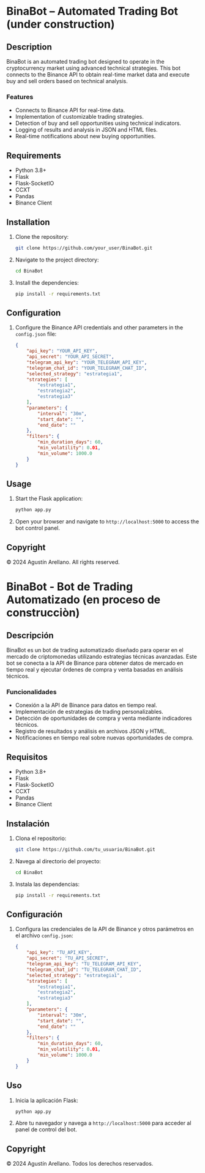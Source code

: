# BinaBot – Automated Trading Bot (under construction)

## Description
BinaBot is an automated trading bot designed to operate in the cryptocurrency market using advanced technical strategies. This bot connects to the Binance API to obtain real-time market data and execute buy and sell orders based on technical analysis.

### Features
- Connects to Binance API for real-time data.
- Implementation of customizable trading strategies.
- Detection of buy and sell opportunities using technical indicators.
- Logging of results and analysis in JSON and HTML files.
- Real-time notifications about new buying opportunities.

## Requirements
- Python 3.8+
- Flask
- Flask-SocketIO
- CCXT
- Pandas
- Binance Client

## Installation
1. Clone the repository:
    ```sh
    git clone https://github.com/your_user/BinaBot.git
    ```
2. Navigate to the project directory:
    ```sh
    cd BinaBot
    ```
3. Install the dependencies:
    ```sh
    pip install -r requirements.txt
    ```

## Configuration
1. Configure the Binance API credentials and other parameters in the `config.json` file:
    ```json
    {
        "api_key": "YOUR_API_KEY",
        "api_secret": "YOUR_API_SECRET",
        "telegram_api_key": "YOUR_TELEGRAM_API_KEY",
        "telegram_chat_id": "YOUR_TELEGRAM_CHAT_ID",
        "selected_strategy": "estrategia1",
        "strategies": [
            "estrategia1",
            "estrategia2",
            "estrategia3"
        ],
        "parameters": {
            "interval": "30m",
            "start_date": "",
            "end_date": ""
        },
        "filters": {
            "min_duration_days": 60,
            "min_volatility": 0.01,
            "min_volume": 1000.0
        }
    }
    ```

## Usage
1. Start the Flask application:
    ```sh
    python app.py
    ```
2. Open your browser and navigate to `http://localhost:5000` to access the bot control panel.

## Copyright
© 2024 Agustín Arellano. All rights reserved.


# BinaBot - Bot de Trading Automatizado (en proceso de construcciòn)

## Descripción
BinaBot es un bot de trading automatizado diseñado para operar en el mercado de criptomonedas utilizando estrategias técnicas avanzadas. Este bot se conecta a la API de Binance para obtener datos de mercado en tiempo real y ejecutar órdenes de compra y venta basadas en análisis técnicos.

### Funcionalidades
- Conexión a la API de Binance para datos en tiempo real.
- Implementación de estrategias de trading personalizables.
- Detección de oportunidades de compra y venta mediante indicadores técnicos.
- Registro de resultados y análisis en archivos JSON y HTML.
- Notificaciones en tiempo real sobre nuevas oportunidades de compra.

## Requisitos
- Python 3.8+
- Flask
- Flask-SocketIO
- CCXT
- Pandas
- Binance Client

## Instalación
1. Clona el repositorio:
    ```sh
    git clone https://github.com/tu_usuario/BinaBot.git
    ```
2. Navega al directorio del proyecto:
    ```sh
    cd BinaBot
    ```
3. Instala las dependencias:
    ```sh
    pip install -r requirements.txt
    ```

## Configuración
1. Configura las credenciales de la API de Binance y otros parámetros en el archivo `config.json`:
    ```json
    {
        "api_key": "TU_API_KEY",
        "api_secret": "TU_API_SECRET",
        "telegram_api_key": "TU_TELEGRAM_API_KEY",
        "telegram_chat_id": "TU_TELEGRAM_CHAT_ID",
        "selected_strategy": "estrategia1",
        "strategies": [
            "estrategia1",
            "estrategia2",
            "estrategia3"
        ],
        "parameters": {
            "interval": "30m",
            "start_date": "",
            "end_date": ""
        },
        "filters": {
            "min_duration_days": 60,
            "min_volatility": 0.01,
            "min_volume": 1000.0
        }
    }
    ```

## Uso
1. Inicia la aplicación Flask:
    ```sh
    python app.py
    ```
2. Abre tu navegador y navega a `http://localhost:5000` para acceder al panel de control del bot.

## Copyright
© 2024 Agustín Arellano. Todos los derechos reservados.

